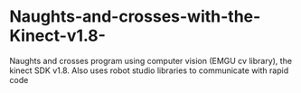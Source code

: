 # Naughts-and-crosses-with-the-Kinect-v1.8-
Naughts and crosses program using computer vision (EMGU cv library), the kinect SDK v1.8. Also uses robot studio libraries to communicate with rapid code
